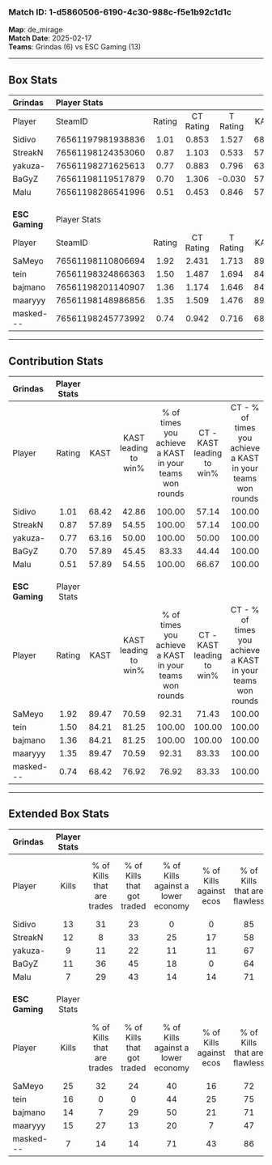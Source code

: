 ### Match ID: 1-d5860506-6190-4c30-988c-f5e1b92c1d1c  
**Map**: de_mirage  
**Match Date**: 2025-02-17  
**Teams**: Grindas (6) vs ESC Gaming (13)  

---  

## Box Stats  

| **Grindas**    | Player Stats      |        |           |          |       |       |       |         |        |      |     |
| :- | :- | :-: | :-: | :-: | :-: | :-: | :-: | :-: | :-: | :-: | :-: |
| Player         | SteamID           | Rating | CT Rating | T Rating | KAST  |  ADR  | Kills | Assists | Deaths | K/D  | HS% |
| Sidivo         | 76561197981938836 |  1.01  |   0.853   |  1.527   | 68.42 | 79.2  |  13   |    4    |   15   | 0.87 | 84  |
| StreakN        | 76561198124353060 |  0.87  |   1.103   |  0.533   | 57.89 | 67.9  |  12   |    2    |   14   | 0.86 | 58  |
| yakuza-        | 76561198271625613 |  0.77  |   0.883   |  0.796   | 63.16 | 70.1  |   9   |    6    |   15   | 0.60 | 100 |
| BaGyZ          | 76561198119517879 |  0.70  |   1.306   |  -0.030  | 57.89 | 54.0  |  11   |    4    |   17   | 0.65 | 36  |
| Malu           | 76561198286541996 |  0.51  |   0.453   |  0.846   | 57.89 | 43.4  |   7   |    4    |   16   | 0.44 | 28  |
|                |                   |        |           |          |       |       |       |         |        |      |     |
|                |                   |        |           |          |       |       |       |         |        |      |     |
|                |                   |        |           |          |       |       |       |         |        |      |     |
| **ESC Gaming** | Player Stats      |        |           |          |       |       |       |         |        |      |     |
| Player         | SteamID           | Rating | CT Rating | T Rating | KAST  |  ADR  | Kills | Assists | Deaths | K/D  | HS% |
| SaMeyo         | 76561198110806694 |  1.92  |   2.431   |  1.713   | 89.47 | 111.7 |  25   |    4    |   11   | 2.27 | 56  |
| tein           | 76561198324866363 |  1.50  |   1.487   |  1.694   | 84.21 | 96.2  |  16   |    3    |   8    | 2.00 | 68  |
| bajmano        | 76561198201140907 |  1.36  |   1.174   |  1.646   | 84.21 | 89.8  |  14   |    7    |   10   | 1.40 | 71  |
| maaryyy        | 76561198148986856 |  1.35  |   1.509   |  1.476   | 89.47 | 75.8  |  15   |    3    |   11   | 1.36 | 73  |
| masked---      | 76561198245773992 |  0.74  |   0.942   |  0.716   | 68.42 | 54.5  |   7   |    5    |   12   | 0.58 | 57  |
---  

## Contribution Stats  

| **Grindas**    | Player Stats |       |                      |                                                        |                           |                                                             |                          |                                                            |
| :- | :-: | :-: | :-: | :-: | :-: | :-: | :-: | :-: |
| Player         |    Rating    | KAST  | KAST leading to win% | % of times you achieve a KAST in your teams won rounds | CT - KAST leading to win% | CT - % of times you achieve a KAST in your teams won rounds | T - KAST leading to win% | T - % of times you achieve a KAST in your teams won rounds |
| Sidivo         |     1.01     | 68.42 |        42.86         |                         100.00                         |           57.14           |                           100.00                            |          28.57           |                           100.00                           |
| StreakN        |     0.87     | 57.89 |        54.55         |                         100.00                         |           57.14           |                           100.00                            |          50.00           |                           100.00                           |
| yakuza-        |     0.77     | 63.16 |        50.00         |                         100.00                         |           50.00           |                           100.00                            |          50.00           |                           100.00                           |
| BaGyZ          |     0.70     | 57.89 |        45.45         |                         83.33                          |           44.44           |                           100.00                            |          50.00           |                           50.00                            |
| Malu           |     0.51     | 57.89 |        54.55         |                         100.00                         |           66.67           |                           100.00                            |          40.00           |                           100.00                           |
|                |              |       |                      |                                                        |                           |                                                             |                          |                                                            |
|                |              |       |                      |                                                        |                           |                                                             |                          |                                                            |
|                |              |       |                      |                                                        |                           |                                                             |                          |                                                            |
| **ESC Gaming** | Player Stats |       |                      |                                                        |                           |                                                             |                          |                                                            |
| Player         |    Rating    | KAST  | KAST leading to win% | % of times you achieve a KAST in your teams won rounds | CT - KAST leading to win% | CT - % of times you achieve a KAST in your teams won rounds | T - KAST leading to win% | T - % of times you achieve a KAST in your teams won rounds |
| SaMeyo         |     1.92     | 89.47 |        70.59         |                         92.31                          |           71.43           |                           100.00                            |          70.00           |                           87.50                            |
| tein           |     1.50     | 84.21 |        81.25         |                         100.00                         |          100.00           |                           100.00                            |          72.73           |                           100.00                           |
| bajmano        |     1.36     | 84.21 |        81.25         |                         100.00                         |          100.00           |                           100.00                            |          72.73           |                           100.00                           |
| maaryyy        |     1.35     | 89.47 |        70.59         |                         92.31                          |           83.33           |                           100.00                            |          63.64           |                           87.50                            |
| masked---      |     0.74     | 68.42 |        76.92         |                         76.92                          |           83.33           |                           100.00                            |          71.43           |                           62.50                            |
---  

## Extended Box Stats  

| **Grindas**    | Player Stats |                            |                            |                                    |                         |                              |                                 |        |                             |                                     |                          |                               |                            |
| :- | :-: | :-: | :-: | :-: | :-: | :-: | :-: | :-: | :-: | :-: | :-: | :-: | :-: |
| Player         |    Kills     | % of Kills that are trades | % of Kills that got traded | % of Kills against a lower economy | % of Kills against ecos | % of Kills that are flawless | % of Kills that are close duels | Deaths | % of Deaths that get traded | % of Deaths against a lower economy | % of Deaths against ecos | % of Deaths that are flawless | % of Deaths that are close |
| Sidivo         |      13      |             31             |             23             |                 0                  |            0            |              85              |                0                |   15   |             13              |                  7                  |            0             |              60               |             7              |
| StreakN        |      12      |             8              |             33             |                 25                 |           17            |              58              |                8                |   14   |              7              |                  7                  |            0             |              57               |             0              |
| yakuza-        |      9       |             11             |             22             |                 11                 |           11            |              67              |                0                |   15   |             20              |                 13                  |            7             |              60               |             0              |
| BaGyZ          |      11      |             36             |             45             |                 18                 |            0            |              64              |                0                |   17   |             24              |                 12                  |            6             |              88               |             12             |
| Malu           |      7       |             29             |             43             |                 14                 |           14            |              71              |               14                |   16   |             19              |                  6                  |            0             |              75               |             0              |
|                |              |                            |                            |                                    |                         |                              |                                 |        |                             |                                     |                          |                               |                            |
|                |              |                            |                            |                                    |                         |                              |                                 |        |                             |                                     |                          |                               |                            |
|                |              |                            |                            |                                    |                         |                              |                                 |        |                             |                                     |                          |                               |                            |
| **ESC Gaming** | Player Stats |                            |                            |                                    |                         |                              |                                 |        |                             |                                     |                          |                               |                            |
| Player         |    Kills     | % of Kills that are trades | % of Kills that got traded | % of Kills against a lower economy | % of Kills against ecos | % of Kills that are flawless | % of Kills that are close duels | Deaths | % of Deaths that get traded | % of Deaths against a lower economy | % of Deaths against ecos | % of Deaths that are flawless | % of Deaths that are close |
| SaMeyo         |      25      |             32             |             24             |                 40                 |           16            |              72              |                4                |   11   |             18              |                 27                  |            0             |              73               |             0              |
| tein           |      16      |             0              |             0              |                 44                 |           25            |              75              |                0                |   8    |             50              |                 13                  |            0             |              75               |             0              |
| bajmano        |      14      |             7              |             29             |                 50                 |           21            |              71              |                0                |   10   |             40              |                 20                  |            0             |              60               |             10             |
| maaryyy        |      15      |             27             |             13             |                 20                 |            7            |              47              |                7                |   11   |             45              |                 36                  |            18            |              73               |             0              |
| masked---      |      7       |             14             |             14             |                 71                 |           43            |              86              |               14                |   12   |             17              |                 25                  |            8             |              67               |             8              |
